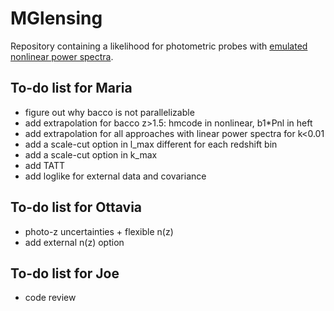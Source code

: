 # MGlensing

Repository containing a likelihood for photometric probes with [emulated nonlinear power spectra](https://github.com/nebblu/ReACT-emus?tab=readme-ov-file).

## To-do list for Maria
* figure out why bacco is not parallelizable
* add extrapolation for bacco z>1.5: hmcode in nonlinear, b1*Pnl in heft 
* add extrapolation for all approaches with linear power spectra for k<0.01
* add a scale-cut option in l_max different for each redshift bin
* add a scale-cut option in k_max
* add TATT
* add loglike for external data and covariance

## To-do list for Ottavia
* photo-z uncertainties + flexible n(z)
* add external n(z) option

## To-do list for Joe
* code review